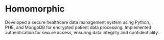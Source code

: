 # Homomorphic
Developed a secure healthcare data management system using Python, PHE, and MongoDB for encrypted patient data processing. Implemented authentication for secure access, ensuring data integrity and confidentiality.
